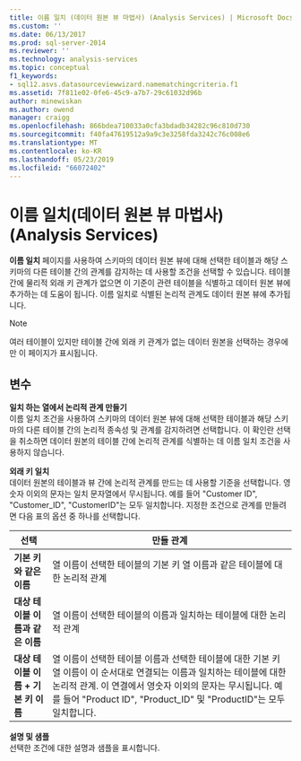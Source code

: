 ```yaml
---
title: 이름 일치 (데이터 원본 뷰 마법사) (Analysis Services) | Microsoft Docs
ms.custom: ''
ms.date: 06/13/2017
ms.prod: sql-server-2014
ms.reviewer: ''
ms.technology: analysis-services
ms.topic: conceptual
f1_keywords:
- sql12.asvs.datasourceviewwizard.namematchingcriteria.f1
ms.assetid: 7f811e02-0fe6-45c9-a7b7-29c61032d96b
author: minewiskan
ms.author: owend
manager: craigg
ms.openlocfilehash: 866bdea710033a0cfa3bdadb34282c96c810d730
ms.sourcegitcommit: f40fa47619512a9a9c3e3258fda3242c76c008e6
ms.translationtype: MT
ms.contentlocale: ko-KR
ms.lasthandoff: 05/23/2019
ms.locfileid: "66072402"
---
```

# <a name="name-matching-data-source-view-wizard-analysis-services"></a>이름 일치(데이터 원본 뷰 마법사)(Analysis Services)
  **이름 일치** 페이지를 사용하여 스키마의 데이터 원본 뷰에 대해 선택한 테이블과 해당 스키마의 다른 테이블 간의 관계를 감지하는 데 사용할 조건을 선택할 수 있습니다. 테이블 간에 물리적 외래 키 관계가 없으면 이 기준이 관련 테이블을 식별하고 데이터 원본 뷰에 추가하는 데 도움이 됩니다. 이름 일치로 식별된 논리적 관계도 데이터 원본 뷰에 추가됩니다.  
  
> [!NOTE]  
>  여러 테이블이 있지만 테이블 간에 외래 키 관계가 없는 데이터 원본을 선택하는 경우에만 이 페이지가 표시됩니다.  
  
## <a name="options"></a>변수  
 **일치 하는 열에서 논리적 관계 만들기**  
 이름 일치 조건을 사용하여 스키마의 데이터 원본 뷰에 대해 선택한 테이블과 해당 스키마의 다른 테이블 간의 논리적 종속성 및 관계를 감지하려면 선택합니다. 이 확인란 선택을 취소하면 데이터 원본의 테이블 간에 논리적 관계를 식별하는 데 이름 일치 조건을 사용하지 않습니다.  
  
 **외래 키 일치**  
 데이터 원본의 테이블과 뷰 간에 논리적 관계를 만드는 데 사용할 기준을 선택합니다. 영숫자 이외의 문자는 일치 문자열에서 무시됩니다. 예를 들어 "Customer ID", "Customer_ID", "CustomerID"는 모두 일치합니다. 지정한 조건으로 관계를 만들려면 다음 표의 옵션 중 하나를 선택합니다.  
  
|선택|만들 관계|  
|------------|---------------|  
|**기본 키와 같은 이름**|열 이름이 선택한 테이블의 기본 키 열 이름과 같은 테이블에 대한 논리적 관계|  
|**대상 테이블 이름과 같은 이름**|열 이름이 선택한 테이블의 이름과 일치하는 테이블에 대한 논리적 관계|  
|**대상 테이블 이름 + 기본 키 이름**|열 이름이 선택한 테이블 이름과 선택한 테이블에 대한 기본 키 열 이름이 이 순서대로 연결되는 이름과 일치하는 테이블에 대한 논리적 관계. 이 연결에서 영숫자 이외의 문자는 무시됩니다. 예를 들어 "Product ID", "Product_ID" 및 "ProductID"는 모두 일치합니다.|  
  
 **설명 및 샘플**  
 선택한 조건에 대한 설명과 샘플을 표시합니다.  
  
  
